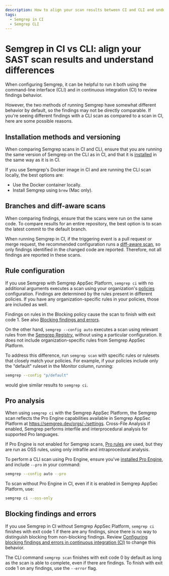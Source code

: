 ```yaml
---
description: How to align your scan results between CI and CLI and understand differences in behavior.
tags:
  - Semgrep in CI
  - Semgrep CLI
---
```


# Semgrep in CI vs CLI: align your SAST scan results and understand differences

When configuring Semgrep, it can be helpful to run it both using the command-line interface (CLI) and in continuous integration (CI) to review findings behavior.

However, the two methods of running Semgrep have somewhat different behavior by default, so the findings may not be directly comparable. If you're seeing different findings with a CLI scan as compared to a scan in CI, here are some possible reasons.

## Installation methods and versioning

When comparing Semgrep scans in CI and CLI, ensure that you are running the same version of Semgrep on the CLI as in CI, and that it is [installed](/getting-started/cli) in the same way as it is in CI.

If you use Semgrep's Docker image in CI and are running the CLI scan locally, the best options are:

* Use the Docker container locally.
* Install Semgrep using `brew` (Mac only).

## Branches and diff-aware scans

When comparing findings, ensure that the scans were run on the same code. To compare results for an entire repository, the best option is to scan the latest commit to the default branch.

When running Semgrep in CI, if the triggering event is a pull request or merge request, the recommended configuration runs a [diff-aware scan](/deployment/customize-ci-jobs#set-up-diff-aware-scans), so only findings identified in the changed code are reported. Therefore, not all findings are reported in these scans.

## Rule configuration

If you use Semgrep with Semgrep AppSec Platform, `semgrep ci` with no additional arguments executes a scan using your organization's [policies](/docs/semgrep-code/policies) configuration. Findings are determined by the rules present in different policies. If you have any organization-specific rules in your policies, those are included as well.

Findings on rules in the Blocking policy cause the scan to finish with exit code 1. See also [Blocking findings and errors](#blocking-findings-and-errors).

On the other hand, `semgrep --config auto` executes a scan using relevant rules from the [Semgrep Registry](https://semgrep.dev/explore), without using a particular configuration. It does not include organization-specific rules from Semgrep AppSec Platform.

To address this difference, run `semgrep scan` with specific rules or rulesets that closely match your policies. For example, if your policies include only the "default" ruleset in the Monitor column, running:

```bash
semgrep --config "p/default"
```

would give similar results to `semgrep ci`.

## Pro analysis

When using `semgrep ci` with the Semgrep AppSec Platform, the Semgrep scan reflects the Pro Engine capabilities available in Semgrep AppSec Platform at https://semgrep.dev/orgs/-/settings. Cross-File Analysis if enabled, Semgrep performs interfile and interprocedural analysis for supported Pro languages.

If Pro Engine is not enabled for Semgrep scans, [Pro rules](/docs/semgrep-code/pro-rules) are used, but they are run as OSS rules, using only intrafile and intraprocedural analysis.

To perform a CLI scan using Pro Engine, ensure you've [installed Pro Engine](/docs/semgrep-code/semgrep-pro-engine-intro/#run-cross-file-analysis-in-the-cli), and include `--pro` in your command:

```bash
semgrep --config auto --pro
```

To scan without Pro Engine in CI, even if it is enabled in Semgrep AppSec Platform, use:

```bash
semgrep ci --oss-only
```

## Blocking findings and errors

If you use Semgrep in CI without Semgrep AppSec Platform, `semgrep ci` finishes with exit code 1 if there are any findings, since there is no way to distinguish blocking from non-blocking findings. Review [Configuring blocking findings and errors in continuous integration (CI)](/docs/semgrep-ci/configuring-blocking-and-errors-in-ci) to change this behavior.

The CLI command `semgrep scan` finishes with exit code 0 by default as long as the scan is able to complete, even if there are findings. To finish with exit code 1 on any findings, use the `--error` flag.
